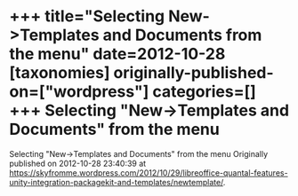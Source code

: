 +++
title="Selecting New-&gt;Templates and Documents from the menu"
date=2012-10-28
[taxonomies]
originally-published-on=["wordpress"]
categories=[]
+++
Selecting "New-&gt;Templates and Documents" from the menu
=========================================================

Selecting "New-&gt;Templates and Documents" from the menu
Originally published on 2012-10-28 23:40:39 at https://skyfromme.wordpress.com/2012/10/29/libreoffice-quantal-features-unity-integration-packagekit-and-templates/newtemplate/.
